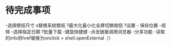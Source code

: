# 待完成事项

-选择壁纸尺寸
o替换系统壁纸
?最大化最小化全屏切换按钮
?设置 - 保存位置
-视频
-选择指定日期
?批量下载
-键盘快捷键
-点击链接调用浏览器
-分享功能
-读取的info将href替换为onclick = shell.openExternal（）